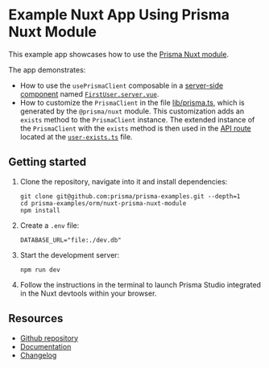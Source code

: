 # Example Nuxt App Using Prisma Nuxt Module

This example app showcases how to use the [Prisma Nuxt module](https://github.com/prisma/nuxt-prisma).

The app demonstrates:

- How to use the `usePrismaClient` composable in a [server-side component](./components/FirstUser.server.vue) named [`FirstUser.server.vue`](./components/FirstUser.server.vue).
- How to customize the `PrismaClient` in the file [lib/prisma.ts](./lib/prisma.ts), which is generated by the `@prisma/nuxt` module. This customization adds an `exists` method to the `PrismaClient` instance. The extended instance of the `PrismaClient` with the `exists` method is then used in the [API route](./server/api/user-exists.ts) located at the [`user-exists.ts`](./server/api/user-exists.ts) file.

## Getting started

1. Clone the repository, navigate into it and install dependencies:

   ```terminal
   git clone git@github.com:prisma/prisma-examples.git --depth=1
   cd prisma-examples/orm/nuxt-prisma-nuxt-module
   npm install
   ```

2. Create a `.env` file:

   ```terminal
   DATABASE_URL="file:./dev.db"
   ```

3. Start the development server:

   ```terminal
   npm run dev
   ```

4. Follow the instructions in the terminal to launch Prisma Studio integrated in the Nuxt devtools within your browser.

## Resources

- [Github repository](https://github.com/prisma/nuxt-prisma)
- [Documentation](https://pris.ly/prisma-nuxt)
- [Changelog](https://www.prisma.io/changelog)

